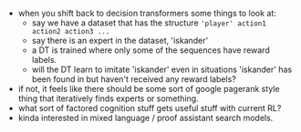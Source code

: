 - when you shift back to decision transformers some things to look at:
  - say we have a dataset that has the structure ```'player' action1 action2 action3 ...```
  - say there is an expert in the dataset, 'iskander' 
  - a DT is trained where only some of the sequences have reward labels. 
  - will the DT learn to imitate 'iskander' even in situations 'iskander' has been found in but haven't received any reward labels? 
- if not, it feels like there should be some sort of google pagerank style thing that iteratively finds experts or something. 
- what sort of factored cognition stuff gets useful stuff with current RL?
- kinda interested in mixed language / proof assistant search models. 
